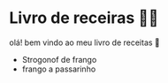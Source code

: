 # Livro de receiras :man_cook:

olá! bem vindo ao meu livro de receitas :wave:

- Strogonof de frango
- frango a passarinho

